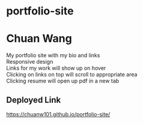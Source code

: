 # portfolio-site
# Chuan Wang

My portfolio site with my bio and links <br>
Responsive design <br>
Links for my work will show up on hover <br>
Clicking on links on top will scroll to appropriate area<br>
Clicking resume will open up pdf in a new tab<br>

## Deployed Link
https://chuanw101.github.io/portfolio-site/